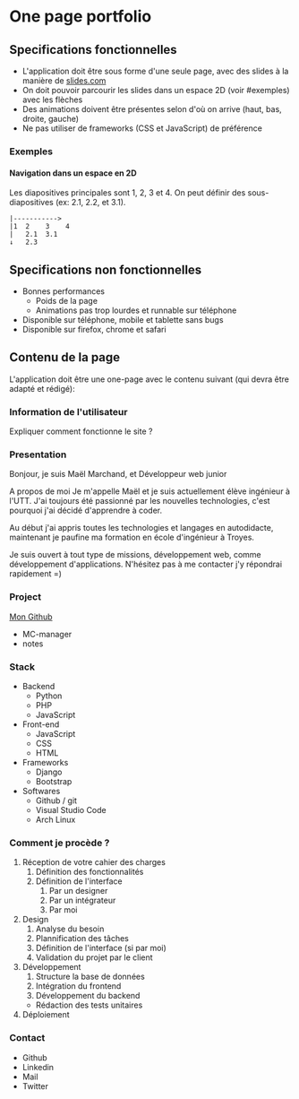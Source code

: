 # One page portfolio

## Specifications fonctionnelles

* L'application doit être sous forme d'une seule page, avec des slides à la manière de [slides.com](https://slides.com/)
* On doit pouvoir parcourir les slides dans un espace 2D (voir #exemples) avec les flèches
* Des animations doivent être présentes selon d'où on arrive (haut, bas, droite, gauche)
* Ne pas utiliser de frameworks (CSS et JavaScript) de préférence

### Exemples

#### Navigation dans un espace en 2D

Les diapositives principales sont 1, 2, 3 et 4. On peut définir des sous-diapositives (ex: 2.1, 2.2, et 3.1).

```text
|----------->
|1  2    3    4
|   2.1  3.1 
↓   2.3 
```

## Specifications non fonctionnelles

* Bonnes performances
  * Poids de la page
  * Animations pas trop lourdes et runnable sur téléphone
* Disponible sur téléphone, mobile et tablette sans bugs
* Disponible sur firefox, chrome et safari

## Contenu de la page

L'application doit être une one-page avec le contenu suivant (qui devra être adapté et rédigé):

### Information de l'utilisateur

Expliquer comment fonctionne le site ?

### Presentation

Bonjour, je suis Maël Marchand, et Développeur web junior

A propos de moi
Je m'appelle Maël et je suis actuellement élève ingénieur à l'UTT. J'ai toujours été passionné par les nouvelles technologies, c'est pourquoi j'ai décidé d'apprendre à coder.

Au début j'ai appris toutes les technologies et langages en autodidacte, maintenant je paufine ma formation en école d'ingénieur à Troyes.

Je suis ouvert à tout type de missions, développement web, comme développement d'applications.
N'hésitez pas à me contacter j'y répondrai rapidement =)

### Project

[Mon Github](https://github.com/Couapy/)

* MC-manager
* notes

### Stack

* Backend
  * Python
  * PHP
  * JavaScript
* Front-end
  * JavaScript
  * CSS
  * HTML
* Frameworks
  * Django
  * Bootstrap
* Softwares
  * Github / git
  * Visual Studio Code
  * Arch Linux

### Comment je procède ?

1. Réception de votre cahier des charges
    1. Définition des fonctionnalités
    2. Définition de l'interface
        1. Par un designer
        2. Par un intégrateur
        3. Par moi
2. Design
    1. Analyse du besoin
    2. Plannification des tâches
    3. Définition de l'interface (si par moi)
    4. Validation du projet par le client
3. Développement
    1. Structure la base de données
    2. Intégration du frontend
    3. Développement du backend
    * Rédaction des tests unitaires
4. Déploiement

### Contact

* Github
* Linkedin
* Mail
* Twitter
